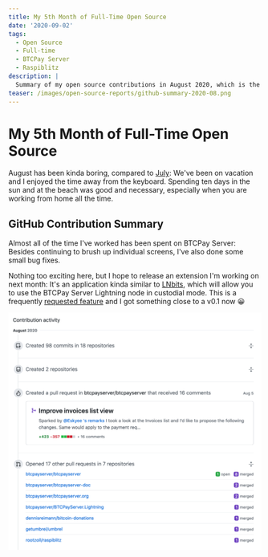```yaml
---
title: My 5th Month of Full-Time Open Source
date: '2020-09-02'
tags:
  - Open Source
  - Full-time
  - BTCPay Server
  - Raspiblitz
description: |
  Summary of my open source contributions in August 2020, which is the fifth month of my full-time open source journey.
teaser: /images/open-source-reports/github-summary-2020-08.png
---
```

# My 5th Month of Full-Time Open Source

August has been kinda boring, compared to [July](/open-source-july-2020.html):
We've been on vacation and I enjoyed the time away from the keyboard.
Spending ten days in the sun and at the beach was good and necessary, especially when you are working from home all the time.

## GitHub Contribution Summary

Almost all of the time I've worked has been spent on BTCPay Server:
Besides continuing to brush up individual screens, I've also done some small bug fixes.

Nothing too exciting here, but I hope to release an extension I'm working on next month:
It's an application kinda similar to [LNbits](https://lnbits.org/), which will allow you to use the BTCPay Server Lightning node in custodial mode.
This is a frequently [requested feature](https://github.com/btcpayserver/btcpayserver/issues/204) and I got something close to a v0.1 now 😀

![Github Summary for August 2020](/images/open-source-reports/github-summary-2020-08.png)
